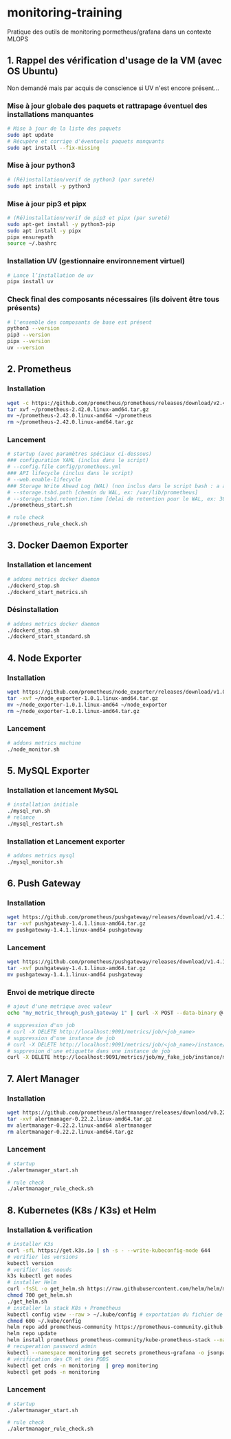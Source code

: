 # monitoring-training
Pratique des outils de monitoring pormetheus/grafana dans un contexte MLOPS

## 1. Rappel des vérification d'usage de la VM (avec OS Ubuntu)

Non demandé mais par acquis de conscience si UV n'est encore présent...

### Mise à jour globale des paquets et rattrapage éventuel des installations manquantes

```bash
# Mise à jour de la liste des paquets
sudo apt update
# Récupère et corrige d'éventuels paquets manquants
sudo apt install --fix-missing
```

### Mise à jour python3

```bash
# (Ré)installation/verif de python3 (par sureté)
sudo apt install -y python3
```

### Mise à jour pip3 et pipx

```bash
# (Ré)installation/verif de pip3 et pipx (par sureté)
sudo apt-get install -y python3-pip
sudo apt install -y pipx
pipx ensurepath
source ~/.bashrc
```

### Installation UV (gestionnaire environnement virtuel)

```bash
# Lance l’installation de uv
pipx install uv
```

### Check final des composants nécessaires (ils doivent être tous présents)

```bash
# l'ensemble des composants de base est présent
python3 --version
pip3 --version
pipx --version
uv --version
```

## 2. Prometheus

### Installation

```bash
wget -c https://github.com/prometheus/prometheus/releases/download/v2.42.0/prometheus-2.42.0.linux-amd64.tar.gz
tar xvf ~/prometheus-2.42.0.linux-amd64.tar.gz
mv ~/prometheus-2.42.0.linux-amd64 ~/prometheus
rm ~/prometheus-2.42.0.linux-amd64.tar.gz
```

### Lancement

```bash
# startup (avec paramètres spéciaux ci-dessous)
### configuration YAML (inclus dans le script)
# --config.file config/prometheus.yml
### API lifecycle (inclus dans le script)
# --web.enable-lifecycle
### Storage Write Ahead Log (WAL) (non inclus dans le script bash : a ajouter si besoin)
# --storage.tsbd.path [chemin du WAL, ex: /var/lib/prometheus]
# --storage.tsbd.retention.time [delai de retention pour le WAL, ex: 30d]
./prometheus_start.sh

# rule check
./prometheus_rule_check.sh
```

## 3. Docker Daemon Exporter

### Installation et lancement

```bash
# addons metrics docker daemon
./dockerd_stop.sh
./dockerd_start_metrics.sh
```

### Désinstallation

```bash
# addons metrics docker daemon
./dockerd_stop.sh
./dockerd_start_standard.sh
```

## 4. Node Exporter

### Installation

```bash
wget https://github.com/prometheus/node_exporter/releases/download/v1.0.1/node_exporter-1.0.1.linux-amd64.tar.gz
tar -xvf ~/node_exporter-1.0.1.linux-amd64.tar.gz
mv ~/node_exporter-1.0.1.linux-amd64 ~/node_exporter
rm ~/node_exporter-1.0.1.linux-amd64.tar.gz
```

### Lancement

```bash
# addons metrics machine
./node_monitor.sh
```

## 5. MySQL Exporter

### Installation et lancement MySQL

```bash
# installation initiale
./mysql_run.sh
# relance
./mysql_restart.sh
```

### Installation et Lancement exporter

```bash
# addons metrics mysql
./mysql_monitor.sh
```

## 6. Push Gateway

### Installation

```bash
wget https://github.com/prometheus/pushgateway/releases/download/v1.4.1/pushgateway-1.4.1.linux-amd64.tar.gz
tar -xvf pushgateway-1.4.1.linux-amd64.tar.gz
mv pushgateway-1.4.1.linux-amd64 pushgateway
```

### Lancement

```bash
wget https://github.com/prometheus/pushgateway/releases/download/v1.4.1/pushgateway-1.4.1.linux-amd64.tar.gz
tar -xvf pushgateway-1.4.1.linux-amd64.tar.gz
mv pushgateway-1.4.1.linux-amd64 pushgateway
```

### Envoi de metrique directe

```bash
# ajout d'une metrique avec valeur
echo "my_metric_through_push_gateway 1" | curl -X POST --data-binary @- http://localhost:9091/metrics/job/my_fake_job/instance/my_fake_instance/my_other_label/its_value

# suppression d'un job
# curl -X DELETE http://localhost:9091/metrics/job/<job_name>
# suppression d'une instance de job
# curl -X DELETE http://localhost:9091/metrics/job/<job_name>/instance/<instance>
# suppresion d'une etiquette dans une instance de job
curl -X DELETE http://localhost:9091/metrics/job/my_fake_job/instance/my_fake_instance/my_other_label/its_value
```

## 7. Alert Manager

### Installation

```bash
wget https://github.com/prometheus/alertmanager/releases/download/v0.22.2/alertmanager-0.22.2.linux-amd64.tar.gz
tar -xvf alertmanager-0.22.2.linux-amd64.tar.gz
mv alertmanager-0.22.2.linux-amd64 alertmanager
rm alertmanager-0.22.2.linux-amd64.tar.gz
```

### Lancement

```bash
# startup
./alertmanager_start.sh

# rule check
./alertmanager_rule_check.sh
```

## 8. Kubernetes (K8s / K3s) et Helm

### Installation & verification

```bash
# installer K3s
curl -sfL https://get.k3s.io | sh -s - --write-kubeconfig-mode 644
# verifier les versions
kubectl version
# verifier les noeuds
k3s kubectl get nodes
# installer Helm
curl -fsSL -o get_helm.sh https://raw.githubusercontent.com/helm/helm/main/scripts/get-helm-3
chmod 700 get_helm.sh
./get_helm.sh
# installer la stack K8s + Prometheus
kubectl config view --raw > ~/.kube/config # exportation du fichier de configuration de Kubernetes afin que Helm puisse discuter avec l'API de Kubernetes
chmod 600 ~/.kube/config
helm repo add prometheus-community https://prometheus-community.github.io/helm-charts
helm repo update
helm install prometheus prometheus-community/kube-prometheus-stack --namespace monitoring  --create-namespace --set grafana.service.type=NodePort --set promotheus.service.type=NodePort
# recuperation password admin
kubectl --namespace monitoring get secrets prometheus-grafana -o jsonpath="{.data.admin-password}" | base64 -d ; echo
# vérification des CR et des PODS
kubectl get crds -n monitoring  | grep monitoring
kubectl get pods -n monitoring
```

### Lancement

```bash
# startup
./alertmanager_start.sh

# rule check
./alertmanager_rule_check.sh
```
